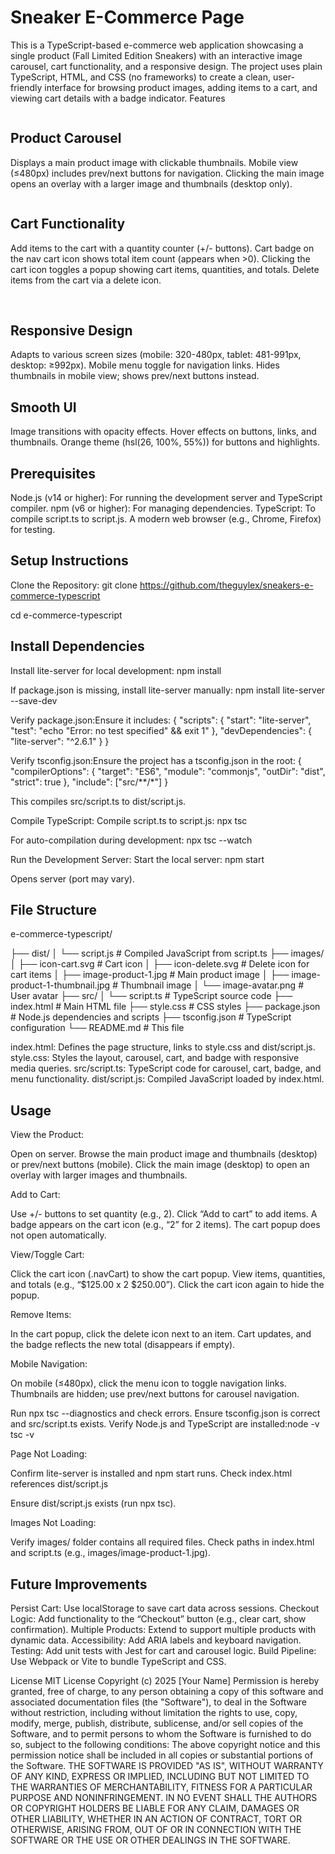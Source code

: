 # Sneaker E-Commerce Page

This is a TypeScript-based e-commerce web application showcasing a single product (Fall Limited Edition Sneakers) with an interactive image carousel, cart functionality, and a responsive design. The project uses plain TypeScript, HTML, and CSS (no frameworks) to create a clean, user-friendly interface for browsing product images, adding items to a cart, and viewing cart details with a badge indicator.
Features

<img src="images/Screenshot 2025-08-19 at 17-00-42 E-commerce product page.png" alt="">

## Product Carousel

Displays a main product image with clickable thumbnails.
Mobile view (≤480px) includes prev/next buttons for navigation.
Clicking the main image opens an overlay with a larger image and thumbnails (desktop only).

<img src="images/Screenshot 2025-08-19 at 17-00-42 E-commerce product page.png" alt="">

## Cart Functionality

Add items to the cart with a quantity counter (+/- buttons).
Cart badge on the nav cart icon shows total item count (appears when >0).
Clicking the cart icon toggles a popup showing cart items, quantities, and totals.
Delete items from the cart via a delete icon.

<img src="images/Screenshot 2025-08-19 at 17-02-08 E-commerce product page.png" alt="">

<img src="images/Screenshot 2025-08-19 at 17-04-26 E-commerce product page.png" alt="">

## Responsive Design

Adapts to various screen sizes (mobile: 320-480px, tablet: 481-991px, desktop: ≥992px).
Mobile menu toggle for navigation links.
Hides thumbnails in mobile view; shows prev/next buttons instead.
<img src="images/Screenshot 2025-08-19 at 17-10-41 E-commerce product page.png" alt="">

## Smooth UI

Image transitions with opacity effects.
Hover effects on buttons, links, and thumbnails.
Orange theme (hsl(26, 100%, 55%)) for buttons and highlights.
<img src="images/Screenshot 2025-08-19 at 17-05-02 E-commerce product page.png" alt="">

## Prerequisites

Node.js (v14 or higher): For running the development server and TypeScript compiler.
npm (v6 or higher): For managing dependencies.
TypeScript: To compile script.ts to script.js.
A modern web browser (e.g., Chrome, Firefox) for testing.

## Setup Instructions

Clone the Repository:
git clone <https://github.com/theguylex/sneakers-e-commerce-typescript>

cd e-commerce-typescript

## Install Dependencies

Install lite-server for local development:
npm install

If package.json is missing, install lite-server manually:
npm install lite-server --save-dev

Verify package.json:Ensure it includes:
{
  "scripts": {
    "start": "lite-server",
    "test": "echo \"Error: no test specified\" && exit 1"
  },
  "devDependencies": {
    "lite-server": "^2.6.1"
  }
}

Verify tsconfig.json:Ensure the project has a tsconfig.json in the root:
{
  "compilerOptions": {
    "target": "ES6",
    "module": "commonjs",
    "outDir": "dist",
    "strict": true
  },
  "include": ["src/**/*"]
}

This compiles src/script.ts to dist/script.js.

Compile TypeScript: Compile script.ts to script.js:
npx tsc

For auto-compilation during development:
npx tsc --watch

Run the Development Server:
Start the local server:
npm start

Opens server (port may vary).

## File Structure

e-commerce-typescript/

├── dist/
│   └── script.js          # Compiled JavaScript from script.ts
├── images/
│   ├── icon-cart.svg      # Cart icon
│   ├── icon-delete.svg    # Delete icon for cart items
│   ├── image-product-1.jpg # Main product image
│   ├── image-product-1-thumbnail.jpg # Thumbnail image
│   └── image-avatar.png   # User avatar
├── src/
│   └── script.ts          # TypeScript source code
├── index.html             # Main HTML file
├── style.css              # CSS styles
├── package.json           # Node.js dependencies and scripts
├── tsconfig.json          # TypeScript configuration
└── README.md              # This file

index.html: Defines the page structure, links to style.css and dist/script.js.
style.css: Styles the layout, carousel, cart, and badge with responsive media queries.
src/script.ts: TypeScript code for carousel, cart, badge, and menu functionality.
dist/script.js: Compiled JavaScript loaded by index.html.

## Usage

View the Product:

Open on server.
Browse the main product image and thumbnails (desktop) or prev/next buttons (mobile).
Click the main image (desktop) to open an overlay with larger images and thumbnails.

Add to Cart:

Use +/- buttons to set quantity (e.g., 2).
Click “Add to cart” to add items.
A badge appears on the cart icon (e.g., “2” for 2 items).
The cart popup does not open automatically.

View/Toggle Cart:

Click the cart icon (.navCart) to show the cart popup.
View items, quantities, and totals (e.g., “$125.00 x 2 $250.00”).
Click the cart icon again to hide the popup.

Remove Items:

In the cart popup, click the delete icon next to an item.
Cart updates, and the badge reflects the new total (disappears if empty).

Mobile Navigation:

On mobile (≤480px), click the menu icon to toggle navigation links.
Thumbnails are hidden; use prev/next buttons for carousel navigation.

Run npx tsc --diagnostics and check errors.
Ensure tsconfig.json is correct and src/script.ts exists.
Verify Node.js and TypeScript are installed:node -v
tsc -v

Page Not Loading:

Confirm lite-server is installed and npm start runs.
Check index.html references dist/script.js

Ensure dist/script.js exists (run npx tsc).

Images Not Loading:

Verify images/ folder contains all required files.
Check paths in index.html and script.ts (e.g., images/image-product-1.jpg).

## Future Improvements

Persist Cart: Use localStorage to save cart data across sessions.
Checkout Logic: Add functionality to the “Checkout” button (e.g., clear cart, show confirmation).
Multiple Products: Extend to support multiple products with dynamic data.
Accessibility: Add ARIA labels and keyboard navigation.
Testing: Add unit tests with Jest for cart and carousel logic.
Build Pipeline: Use Webpack or Vite to bundle TypeScript and CSS.

License
MIT License
Copyright (c) 2025 [Your Name]
Permission is hereby granted, free of charge, to any person obtaining a copy of this software and associated documentation files (the "Software"), to deal in the Software without restriction, including without limitation the rights to use, copy, modify, merge, publish, distribute, sublicense, and/or sell copies of the Software, and to permit persons to whom the Software is furnished to do so, subject to the following conditions:
The above copyright notice and this permission notice shall be included in all copies or substantial portions of the Software.
THE SOFTWARE IS PROVIDED "AS IS", WITHOUT WARRANTY OF ANY KIND, EXPRESS OR IMPLIED, INCLUDING BUT NOT LIMITED TO THE WARRANTIES OF MERCHANTABILITY, FITNESS FOR A PARTICULAR PURPOSE AND NONINFRINGEMENT. IN NO EVENT SHALL THE AUTHORS OR COPYRIGHT HOLDERS BE LIABLE FOR ANY CLAIM, DAMAGES OR OTHER LIABILITY, WHETHER IN AN ACTION OF CONTRACT, TORT OR OTHERWISE, ARISING FROM, OUT OF OR IN CONNECTION WITH THE SOFTWARE OR THE USE OR OTHER DEALINGS IN THE SOFTWARE.
